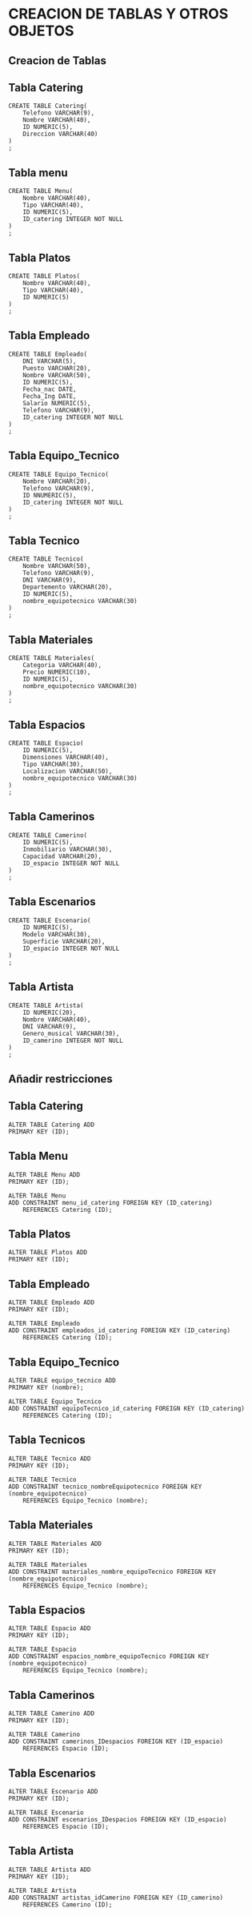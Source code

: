 # CREACION DE TABLAS Y OTROS OBJETOS

## Creacion de Tablas

## Tabla Catering
```
CREATE TABLE Catering(
	Telefono VARCHAR(9),
	Nombre VARCHAR(40),
	ID NUMERIC(5),
	Direccion VARCHAR(40)
)
;
```

## Tabla menu 
```
CREATE TABLE Menu(
	Nombre VARCHAR(40),
	Tipo VARCHAR(40),
	ID NUMERIC(5),
	ID_catering INTEGER NOT NULL
)
;
```

## Tabla Platos
```
CREATE TABLE Platos(
	Nombre VARCHAR(40),
	Tipo VARCHAR(40),
	ID NUMERIC(5)
)
;
```

## Tabla Empleado
```
CREATE TABLE Empleado(
	DNI VARCHAR(5),
	Puesto VARCHAR(20),
	Nombre VARCHAR(50),
	ID NUMERIC(5),
	Fecha_nac DATE,
	Fecha_Ing DATE,
	Salario NUMERIC(5),
	Telefono VARCHAR(9),
	ID_catering INTEGER NOT NULL
)
;
```

## Tabla Equipo_Tecnico
```
CREATE TABLE Equipo_Tecnico(
	Nombre VARCHAR(20),
	Telefono VARCHAR(9),
	ID NNUMERIC(5),
	ID_catering INTEGER NOT NULL
)
;
```

## Tabla Tecnico
```
CREATE TABLE Tecnico(
	Nombre VARCHAR(50),
	Telefono VARCHAR(9),
	DNI VARCHAR(9),
	Departemento VARCHAR(20),
	ID NUMERIC(5),
	nombre_equipotecnico VARCHAR(30)
)
;
```

## Tabla Materiales
```
CREATE TABLE Materiales(
	Categoria VARCHAR(40),
	Precio NUMERIC(10),
	ID NUMERIC(5),
	nombre_equipotecnico VARCHAR(30)
)
;
``` 

## Tabla Espacios
```
CREATE TABLE Espacio(
	ID NUMERIC(5),
	Dimensiones VARCHAR(40),
	Tipo VARCHAR(30),
	Localizacion VARCHAR(50),
	nombre_equipotecnico VARCHAR(30)
)
;
```

## Tabla Camerinos
```
CREATE TABLE Camerino(	
	ID NUMERIC(5),
	Inmobiliario VARCHAR(30),
	Capacidad VARCHAR(20),
	ID_espacio INTEGER NOT NULL
)
;
```

## Tabla Escenarios
```
CREATE TABLE Escenario(
	ID NUMERIC(5),
	Modelo VARCHAR(30),
	Superficie VARCHAR(20),
	ID_espacio INTEGER NOT NULL
)
;
```

## Tabla Artista
```
CREATE TABLE Artista(
	ID NUMERIC(20),
	Nombre VARCHAR(40),
	DNI VARCHAR(9),
	Genero_musical VARCHAR(30),
	ID_camerino INTEGER NOT NULL
)
;
```

## Añadir restricciones

## Tabla Catering
```
ALTER TABLE Catering ADD
PRIMARY KEY (ID);
```

## Tabla Menu 
```
ALTER TABLE Menu ADD
PRIMARY KEY (ID);
```
```
ALTER TABLE Menu
ADD CONSTRAINT menu_id_catering FOREIGN KEY (ID_catering) 
    REFERENCES Catering (ID);
```

## Tabla Platos
```
ALTER TABLE Platos ADD 
PRIMARY KEY (ID);
```

## Tabla Empleado
```
ALTER TABLE Empleado ADD
PRIMARY KEY (ID);
```
```
ALTER TABLE Empleado
ADD CONSTRAINT empleados_id_catering FOREIGN KEY (ID_catering) 
    REFERENCES Catering (ID);
```

## Tabla Equipo_Tecnico
```
ALTER TABLE equipo_tecnico ADD 
PRIMARY KEY (nombre);
```
```
ALTER TABLE Equipo_Tecnico
ADD CONSTRAINT equipoTecnico_id_catering FOREIGN KEY (ID_catering)
	REFERENCES Catering (ID);
```

## Tabla Tecnicos
```
ALTER TABLE Tecnico ADD
PRIMARY KEY (ID);
```
```
ALTER TABLE Tecnico 
ADD CONSTRAINT tecnico_nombreEquipotecnico FOREIGN KEY (nombre_equipotecnico)
	REFERENCES Equipo_Tecnico (nombre);
```

## Tabla Materiales
```
ALTER TABLE Materiales ADD
PRIMARY KEY (ID);
```
```
ALTER TABLE Materiales 
ADD CONSTRAINT materiales_nombre_equipoTecnico FOREIGN KEY (nombre_equipotecnico)
	REFERENCES Equipo_Tecnico (nombre);
```

## Tabla Espacios
```
ALTER TABLE Espacio ADD
PRIMARY KEY (ID);
```
```
ALTER TABLE Espacio
ADD CONSTRAINT espacios_nombre_equipoTecnico FOREIGN KEY (nombre_equipotecnico)
	REFERENCES Equipo_Tecnico (nombre);
```

## Tabla Camerinos
```
ALTER TABLE Camerino ADD
PRIMARY KEY (ID);
```
```
ALTER TABLE Camerino 
ADD CONSTRAINT camerinos_IDespacios FOREIGN KEY (ID_espacio)
	REFERENCES Espacio (ID);
```

## Tabla Escenarios
```
ALTER TABLE Escenario ADD
PRIMARY KEY (ID);
```

```
ALTER TABLE Escenario 
ADD CONSTRAINT escenarios_IDespacios FOREIGN KEY (ID_espacio)
	REFERENCES Espacio (ID);

```

## Tabla Artista
```
ALTER TABLE Artista ADD
PRIMARY KEY (ID);
```
```
ALTER TABLE Artista
ADD CONSTRAINT artistas_idCamerino FOREIGN KEY (ID_camerino)
	REFERENCES Camerino (ID);

```